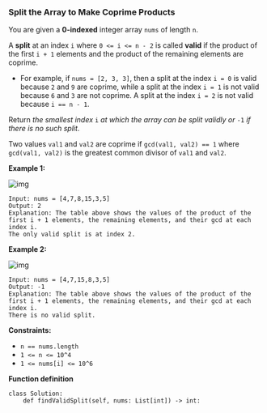 ### Split the Array to Make Coprime Products

You are given a **0-indexed** integer array `nums` of length `n`.

A **split** at an index `i` where `0 <= i <= n - 2` is called **valid** if the product of the first `i + 1` elements and the product of the remaining elements are coprime.

- For example, if `nums = [2, 3, 3]`, then a split at the index `i = 0` is valid because `2` and `9` are coprime, while a split at the index `i = 1` is not valid because `6` and `3` are not coprime. A split at the index `i = 2` is not valid because `i == n - 1`.

Return *the smallest index* `i` *at which the array can be split validly or* `-1` *if there is no such split*.

Two values `val1` and `val2` are coprime if `gcd(val1, val2) == 1` where `gcd(val1, val2)` is the greatest common divisor of `val1` and `val2`.



**Example 1:**

![img](https://assets.leetcode.com/uploads/2022/12/14/second.PNG)

```
Input: nums = [4,7,8,15,3,5]
Output: 2
Explanation: The table above shows the values of the product of the first i + 1 elements, the remaining elements, and their gcd at each index i.
The only valid split is at index 2.
```

**Example 2:**

![img](https://assets.leetcode.com/uploads/2022/12/14/capture.PNG)

```
Input: nums = [4,7,15,8,3,5]
Output: -1
Explanation: The table above shows the values of the product of the first i + 1 elements, the remaining elements, and their gcd at each index i.
There is no valid split.
```

 

**Constraints:**

- `n == nums.length`
- `1 <= n <= 10^4`
- `1 <= nums[i] <= 10^6`


**Function definition**

```
class Solution:
    def findValidSplit(self, nums: List[int]) -> int:
```

